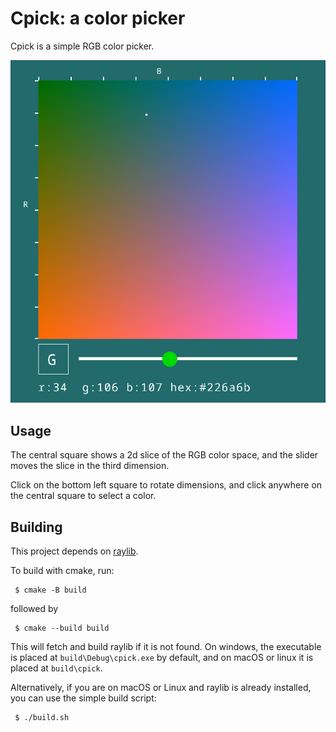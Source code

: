 # Cpick: a color picker

Cpick is a simple RGB color picker.

![screenshot](cpick.png)

Usage
-----
The central square shows a 2d slice of the RGB color space, and the slider
moves the slice in the third dimension. 

Click on the bottom left square to rotate dimensions, and click anywhere on 
the central square to select a color.

Building
--------
This project depends on [raylib](https://github.com/raysan5/raylib).

To build with cmake, run:

     $ cmake -B build

followed by

     $ cmake --build build

This will fetch and build raylib if it is not found. On windows, the executable is placed at `build\Debug\cpick.exe`
by default, and on macOS or linux it is placed at `build\cpick`.

Alternatively, if you are on macOS or Linux and raylib is already installed, you can use the simple build script:

     $ ./build.sh
